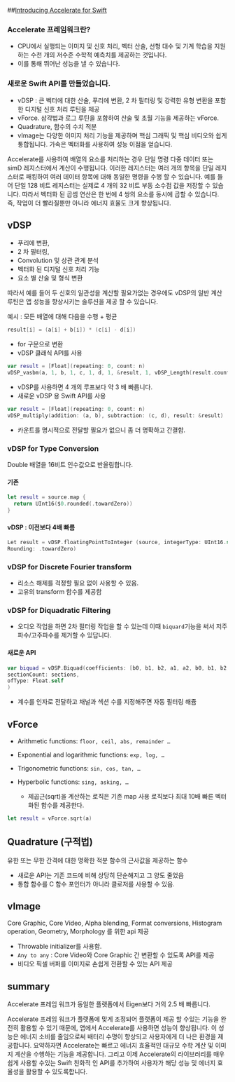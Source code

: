 ##[Introducing Accelerate for Swift](https://developer.apple.com/videos/play/wwdc2019/718/?time=276)

### Accelerate 프레임워크란?
- CPU에서 실행되는 이미지 및 신호 처리, 벡터 산술, 선형 대수 및 기계 학습을 지원하는 수천 개의 저수준 수학적 예측치를 제공하는 것입니다.
- 이를 통해 뛰어난 성능을 낼 수 있습니다.

### 새로운 Swift API를 만들었습니다.
- vDSP : 큰 벡터에 대한 산술, 푸리에 변환, 2 차 필터링 및 강력한 유형 변환을 포함한 디지털 신호 처리 루틴을 제공
- vForce. 삼각법과 로그 루틴을 포함하여 산술 및 초월 기능을 제공하는 vForce. 
- Quadrature,  함수의 수치 적분
- vImage는 다양한 이미지 처리 기능을 제공하며 핵심 그래픽 및 핵심 비디오와 쉽게 통합됩니다. 가속은 벡터화를 사용하여 성능 이점을 얻습니다.

 Accelerate를 사용하여 배열의 요소를 처리하는 경우 단일 명령 다중 데이터 또는 simD 레지스터에서 계산이 수행됩니다. 이러한 레지스터는 여러 개의 항목을 단일 레지스터로 패킹하여 여러 데이터 항목에 대해 동일한 명령을 수행 할 수 있습니다. 예를 들어 단일 128 비트 레지스터는 실제로 4 개의 32 비트 부동 소수점 값을 저장할 수 있습니다. 따라서 벡터화 된 곱셈 연산은 한 번에 4 쌍의 요소를 동시에 곱할 수 있습니다. 즉, 작업이 더 빨라질뿐만 아니라 에너지 효율도 크게 향상됩니다.

## vDSP
- 푸리에 변환, 
- 2 차 필터링, 
- Convolution 및 상관 관계 분석
- 벡터화 된 디지털 신호 처리 기능
- 요소 별 산술 및 형식 변환

 따라서 예를 들어 두 신호의 일관성을 계산할 필요가없는 경우에도 vDSP의 일반 계산 루틴은 앱 성능을 향상시키는 솔루션을 제공 할 수 있습니다.

예시 : 모든 배열에 대해 다음을 수행 + 평균
```swift
result[i] = (a[i] + b[i]) * (c[i] - d[i])
```

* for 구문으로 변환
* vDSP 클래식 API를 사용
```swift
var result = [Float](repeating: 0, count: n)
vDSP_vasbm(a, 1, b, 1, c, 1, d, 1, &result, 1, vDSP_Length(result.count))
```
  * vDSP를 사용하면 4 개의 루프보다 약 3 배 빠릅니다.
* 새로운 vDSP 용 Swift API를 사용
```swift
var result = [Float](repeating: 0, count: n)
vDSP_multiply(addition: (a, b), subtraction: (c, d), result: &result)
```
  * 카운트를 명시적으로 전달할 필요가 없으니 좀 더 명확하고 간결함.

### vDSP for Type Conversion
Double 배열을 16비트 인수값으로 반올림합니다.
#### 기존
```swift
let result = source.map {
  return UInt16($0.rounded(.towardZero))
}
```
#### vDSP : 이전보다 4배 빠름
```swift
Let result = vDSP.floatingPointToInteger (source, integerType: UInt16.self,
Rounding: .towardZero)
```


### vDSP for Discrete Fourier transform
- 리소스 해제를 걱정할 필요 없이 사용할 수 있음.
- 고유의 transform 함수를 제공함

### vDSP for Diquadratic Filtering
  - 오디오 작업을 하면 2차 필터링 작업을 할 수 있는데 이때 `biquard`기능을 써서 저주파수/고주파수를 제거할 수 있답니다.
#### 새로운 API
```swift
var biquad = vDSP.Biquad(coefficients: [b0, b1, b2, a1, a2, b0, b1, b2, a1, a2], channelCount: channelCount,
sectionCount: sections,
ofType: Float.self
)
```
  - 계수를 인자로 전달하고 채널과 섹션 수를 지정해주면 자동 필터링 해쥼

## vForce

* Arithmetic functions: `floor, ceil, abs, remainder …`
* Exponential and logarithmic functions: `exp, log, …`
* Trigonometric functions: `sin, cos, tan, …`
* Hyperbolic functions: `sing, asking, …`

  - 제곱근(sqrt)을 계산하는 로직은 기존 map 사용 로직보다 최대 10배 빠른 벡터화된 함수를 제공한다.
```swift
let result = vForce.sqrt(a)
```

## Quadrature (구적법)
유한 또는 무한 간격에 대한 명확한 적분 함수의 근사값을 제공하는 함수

* 새로운 API는 기존 코드에 비해 상당히 단순해지고 그 양도 줄었음
* 통합 함수를 C 함수 포인터가 아니라 클로저를 사용할 수 있음.

## vImage
Core Graphic, Core Video, Alpha blending, Format conversions, Histogram operation, Geometry, Morphology 를 위한 api 제공

 - Throwable initializer를 사용함.
 - `Any to any` : Core Video와 Core Graphic 간 변환할 수 있도록 API를 제공
- 비디오 픽셀 버퍼를 이미지로 손쉽게 전환할 수 있는 API 제공


## summary

Accelerate 프레임 워크가 동일한 플랫폼에서 Eigen보다 거의 2.5 배 빠릅니다.

Accelerate 프레임 워크가 플랫폼에 맞게 조정되어 플랫폼이 제공 할 수있는 기능을 완전히 활용할 수 있기 때문에, 앱에서 Accelerate를 사용하면 성능이 향상됩니다. 이 성능은 에너지 소비를 줄임으로써 배터리 수명이 향상되고 사용자에게 더 나은 환경을 제공합니다. 요약하자면 Accelerate는 빠르고 에너지 효율적인 대규모 수학 계산 및 이미지 계산을 수행하는 기능을 제공합니다. 그리고 이제 Accelerate의 라이브러리를 매우 쉽게 사용할 수있는 Swift 친화적 인 API를 추가하여 사용자가 해당 성능 및 에너지 효율성을 활용할 수 있도록합니다. 




